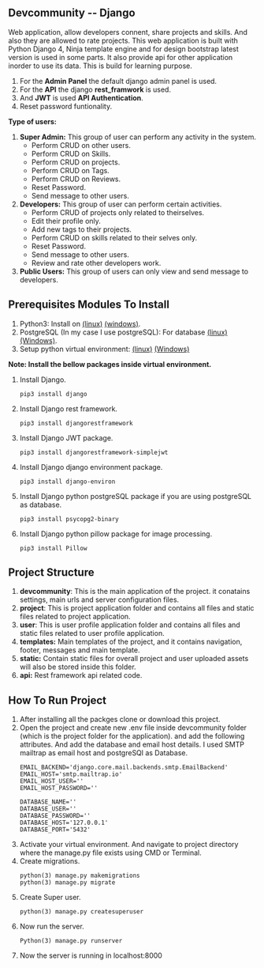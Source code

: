 ## Devcommunity -- Django
Web application, allow developers connent, share projects and skills. And also they are allowed to rate projects.
This web application is built with Python Django 4, Ninja template engine and for design bootstrap latest version is used in some parts. It also provide api for other application inorder to use its data.
This is build for learning purpose.


1. For the **Admin Panel** the default django admin panel is used.
2. For the **API** the django **rest_framwork** is used.
3. And **JWT** is used **API Authentication**.
4. Reset password funtionality.

**Type of users:**
1. **Super Admin:** This group of user can perform any activity in the system.
    - Perform CRUD on other users.
    - Perform CRUD on Skills.
    - Perform CRUD on projects.
    - Perform CRUD on Tags.
    - Perform CRUD on Reviews.
    - Reset Password.
    - Send message to other users.
2. **Developers:** This group of user can perform certain activities.
    - Perform CRUD of projects only related to theirselves.
    - Edit their profile only.
    - Add new tags to their projects.
    - Perform CRUD on skills related to their selves only.
    - Reset Password.
    - Send message to other users.
    - Review and rate other developers work.
3. **Public Users:** This group of users can only view and send message to developers.

## Prerequisites Modules To Install
1. Python3: Install on [(linux)](https://docs.python-guide.org/starting/install3/linux/)  [(windows)](https://docs.python-guide.org/starting/install3/win/).
2. PostgreSQL (In my case I use postgreSQL): For database [(linux)](https://tecadmin.net/install-postgresql-server-on-ubuntu/) [(Windows)](https://www.guru99.com/download-install-postgresql.html).
3. Setup python virtual environment: [(linux)](https://www.liquidweb.com/kb/how-to-setup-a-python-virtual-environment-on-windows-10/) [(Windows)](https://www.liquidweb.com/kb/how-to-setup-a-python-virtual-environment-on-windows-10/)

**Note: Install the bellow packages inside virtual environment.**
1. Install Django.
    ```
    pip3 install django
    ```
2. Install Django rest framework.
    ```
    pip3 install djangorestframework
    ```
3. Install Django JWT package.
    ```
    pip3 install djangorestframework-simplejwt
    ```
4. Install Django django environment package.
    ```
    pip3 install django-environ
    ```
5. Install Django python postgreSQL package if you are using postgreSQL as database.
    ```
    pip3 install psycopg2-binary
    ```
6. Install Django python pillow package for image processing.
    ```
    pip3 install Pillow
    ```

## Project Structure
1. **devcommunity**: This is the main application of the project. it conatains settings, main urls and server configuration files.
2. **project**: This is project application folder and contains all files and static files related to project application.
2. **user**: This is user profile application folder and contains all files and static files related to user profile application.
4. **templates:** Main templates of the project, and it contains navigation, footer, messages and main template.
5. **static:** Contain static files for overall project and user uploaded assets will also be stored inside this folder.
6. **api:** Rest framework api related code.

## How To Run Project
1. After installing all the packges clone or download this project.
2. Open the project and create new .env file inside devcommunity folder (which is the project folder for the application). and add the following attributes. And add the database and email host details. I used SMTP mailtrap as email host and postgreSQl as Database.
    ```
    EMAIL_BACKEND='django.core.mail.backends.smtp.EmailBackend'
    EMAIL_HOST='smtp.mailtrap.io'
    EMAIL_HOST_USER=''
    EMAIL_HOST_PASSWORD=''

    DATABASE_NAME=''
    DATABASE_USER=''
    DATABASE_PASSWORD=''
    DATABASE_HOST='127.0.0.1'
    DATABASE_PORT='5432'
    ```
3. Activate your virtual environment. And navigate to project directory where the manage.py file exists using CMD or Terminal.
4. Create migrations.
    ```
    python(3) manage.py makemigrations
    python(3) manage.py migrate
    ```
4. Create Super user.
    ```
    python(3) manage.py createsuperuser
    ```
5. Now run the server.
    ```
    Python(3) manage.py runserver
    ```
6. Now the server is running in localhost:8000
